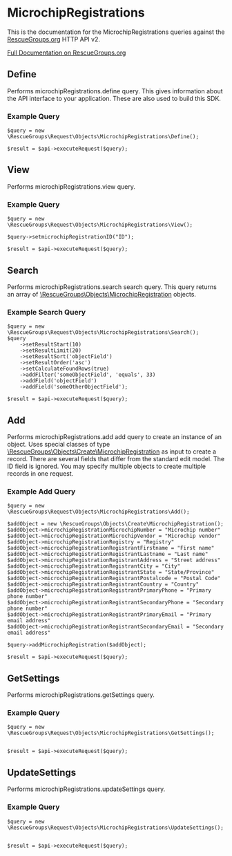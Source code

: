 # MicrochipRegistrations

This is the documentation for the MicrochipRegistrations queries against the [RescueGroups.org](https://www.rescuegroups.org/) HTTP API v2.

[Full Documentation on RescueGroups.org](https://userguide.rescuegroups.org/display/APIDG/Object+definitions#Objectdefinitions-microchipRegistrations)

## Define
Performs microchipRegistrations.define query. This gives information about the API interface to your application. These are also used to build this SDK.

### Example Query

    $query = new \RescueGroups\Request\Objects\MicrochipRegistrations\Define();

    $result = $api->executeRequest($query);
## View
Performs microchipRegistrations.view query.

### Example Query

    $query = new \RescueGroups\Request\Objects\MicrochipRegistrations\View();

    $query->setmicrochipRegistrationID("ID");

    $result = $api->executeRequest($query);

## Search
Performs microchipRegistrations.search search query. This query returns an array of [\RescueGroups\Objects\MicrochipRegistration](../../../src/Objects/MicrochipRegistration.php) objects.

### Example Search Query

    $query = new \RescueGroups\Request\Objects\MicrochipRegistrations\Search();
    $query
        ->setResultStart(10)
        ->setResultLimit(20)
        ->setResultSort('objectField')
        ->setResultOrder('asc')
        ->setCalculateFoundRows(true)
        ->addFilter('someObjectField', 'equals', 33)
        ->addField('objectField')
        ->addField('someOtherObjectField');

    $result = $api->executeRequest($query);
## Add
Performs microchipRegistrations.add add query to create an instance of an object. Uses special classes of type [\RescueGroups\Objects\Create\MicrochipRegistration](../../../src/Objects/MicrochipRegistration.php) as input to create a record. There are several fields that differ from the standard edit model. The ID field is ignored. You may specify multiple objects to create multiple records in one request.

### Example Add Query

    $query = new \RescueGroups\Request\Objects\MicrochipRegistrations\Add();

    $addObject = new \RescueGroups\Objects\Create\MicrochipRegistration();
    $addObject->microchipRegistrationMicrochipNumber = "Microchip number"
    $addObject->microchipRegistrationMicrochipVendor = "Microchip vendor"
    $addObject->microchipRegistrationRegistry = "Registry"
    $addObject->microchipRegistrationRegistrantFirstname = "First name"
    $addObject->microchipRegistrationRegistrantLastname = "Last name"
    $addObject->microchipRegistrationRegistrantAddress = "Street address"
    $addObject->microchipRegistrationRegistrantCity = "City"
    $addObject->microchipRegistrationRegistrantState = "State/Province"
    $addObject->microchipRegistrationRegistrantPostalcode = "Postal Code"
    $addObject->microchipRegistrationRegistrantCountry = "Country"
    $addObject->microchipRegistrationRegistrantPrimaryPhone = "Primary phone number"
    $addObject->microchipRegistrationRegistrantSecondaryPhone = "Secondary phone number"
    $addObject->microchipRegistrationRegistrantPrimaryEmail = "Primary email address"
    $addObject->microchipRegistrationRegistrantSecondaryEmail = "Secondary email address"

    $query->addMicrochipRegistration($addObject);

    $result = $api->executeRequest($query);
## GetSettings
Performs microchipRegistrations.getSettings query.

### Example Query

    $query = new \RescueGroups\Request\Objects\MicrochipRegistrations\GetSettings();


    $result = $api->executeRequest($query);

## UpdateSettings
Performs microchipRegistrations.updateSettings query.

### Example Query

    $query = new \RescueGroups\Request\Objects\MicrochipRegistrations\UpdateSettings();


    $result = $api->executeRequest($query);

